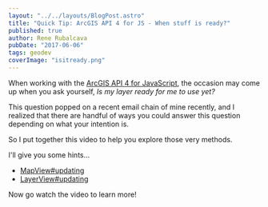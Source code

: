 ```yaml
---
layout: "../../layouts/BlogPost.astro"
title: "Quick Tip: ArcGIS API 4 for JS - When stuff is ready?"
published: true
author: Rene Rubalcava
pubDate: "2017-06-06"
tags: geodev
coverImage: "isitready.png"
---
```


When working with the [ArcGIS API 4 for JavaScript](https://developers.arcgis.com/javascript/), the occasion may come up when you ask yourself, _Is my layer ready for me to use yet?_

This question popped on a recent email chain of mine recently, and I realized that there are handful of ways you could answer this question depending on what your intention is.

So I put together this video to help you explore those very methods.

I'll give you some hints...

- [MapView#updating](https://developers.arcgis.com/javascript/latest/api-reference/esri-views-MapView.html#updating)
- [LayerView#updating](https://developers.arcgis.com/javascript/latest/api-reference/esri-views-layers-FeatureLayerView.html#updating)

Now go watch the video to learn more!

<lite-youtube videoid="fUz1IGh0sb8"></lite-youtube>

